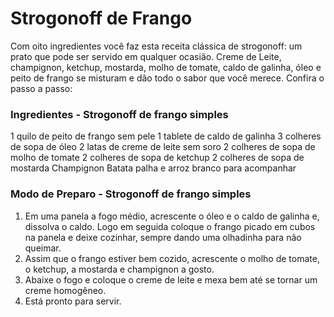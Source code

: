 Strogonoff de Frango
=================
Com oito ingredientes você faz esta receita clássica de strogonoff: um prato que pode ser servido em qualquer ocasião. Creme de Leite, champignon, ketchup, mostarda, molho de tomate, caldo de galinha, óleo e peito de frango se misturam e dão todo o sabor que você merece. Confira o passo a passo:
### Ingredientes - Strogonoff de frango simples
1 quilo de peito de frango sem pele
1 tablete de caldo de galinha
3 colheres de sopa de óleo
2 latas de creme de leite sem soro
2 colheres de sopa de molho de tomate
2 colheres de sopa de ketchup
2 colheres de sopa de mostarda
Champignon
Batata palha e arroz branco para acompanhar
### Modo de Preparo - Strogonoff de frango simples
1. Em uma panela a fogo médio, acrescente o óleo e o caldo de galinha e, dissolva o caldo. Logo em seguida coloque o frango picado em cubos na panela e deixe cozinhar, sempre dando uma olhadinha para não queimar.
2. Assim que o frango estiver bem cozido, acrescente o molho de tomate, o ketchup, a mostarda e champignon a gosto.
3. Abaixe o fogo e coloque o creme de leite e mexa bem até se tornar um creme homogêneo.
4. Está pronto para servir.